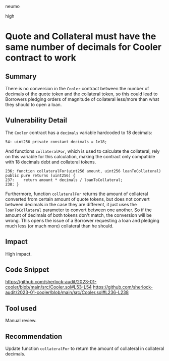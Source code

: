 neumo

high

# Quote and Collateral must have the same number of decimals for Cooler contract to work

## Summary
There is no conversion in the `Cooler` contract between the number of decimals of the quote token and the collateral token, so this could lead to Borrowers pledging orders of magnitude of collateral less/more than what they should to open a loan.

## Vulnerability Detail
The `Cooler` contract has a `decimals` variable hardcoded to 18 decimals:
```solidity
54: uint256 private constant decimals = 1e18;
```

And functions `collateralFor`, which is used to calculate the collateral, rely on this variable for this calculation, making the contract only compatible with 18 decimals debt and collateral tokens.
```solidity
236: function collateralFor(uint256 amount, uint256 loanToCollateral) public pure returns (uint256) {
237: 	return amount * decimals / loanToCollateral;
238: }
```

Furthermore, function `collateralFor` returns the amount of collateral converted from certain amount of quote tokens, but does not convert between decimals in the case they are different, it just uses the `loanToCollateral` parameter to convert between one another. So if the amount of decimals of both tokens don't match, the conversion will be wrong. This opens the issue of a Borrower requesting a loan and pledging much less (or much more) collateral than he should.

## Impact
High impact.

## Code Snippet
https://github.com/sherlock-audit/2023-01-cooler/blob/main/src/Cooler.sol#L53-L54
https://github.com/sherlock-audit/2023-01-cooler/blob/main/src/Cooler.sol#L236-L238

## Tool used
Manual review.



## Recommendation
Update function `collateralFor` to return the amount of collateral in collateral decimals.

